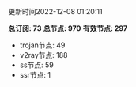 更新时间2022-12-08 01:20:11

**总订阅: 73**
**总节点: 970**
**有效节点: 297**
- trojan节点: 49
- v2ray节点: 188
- ss节点: 59
- ssr节点: 1

